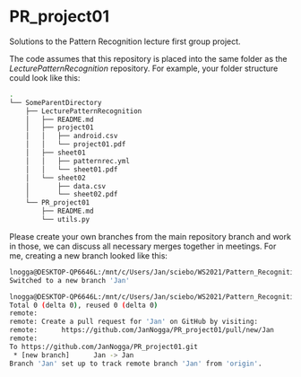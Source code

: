 # PR_project01
Solutions to the Pattern Recognition lecture first group project.

The code assumes that this repository is placed into the same folder as the *LecturePatternRecognition* repository. For example, your folder structure could look like this:

```bash
.
└── SomeParentDirectory
    ├── LecturePatternRecognition
    │   ├── README.md
    │   ├── project01
    │   │   ├── android.csv
    │   │   └── project01.pdf
    │   ├── sheet01
    │   │   ├── patternrec.yml
    │   │   └── sheet01.pdf
    │   └── sheet02
    │       ├── data.csv
    │       └── sheet02.pdf
    └── PR_project01
        ├── README.md
        └── utils.py
```

Please create your own branches from the main repository branch and work in those, we can discuss all necessary merges together in meetings. For me, creating a new branch looked like this:

```bash
lnogga@DESKTOP-QP6646L:/mnt/c/Users/Jan/sciebo/WS2021/Pattern_Recognition/PR_project01$ git checkout -b Jan
Switched to a new branch 'Jan'

lnogga@DESKTOP-QP6646L:/mnt/c/Users/Jan/sciebo/WS2021/Pattern_Recognition/PR_project01$ git push --set-upstream origin Jan
Total 0 (delta 0), reused 0 (delta 0)
remote:
remote: Create a pull request for 'Jan' on GitHub by visiting:
remote:      https://github.com/JanNogga/PR_project01/pull/new/Jan
remote:
To https://github.com/JanNogga/PR_project01.git
 * [new branch]      Jan -> Jan
Branch 'Jan' set up to track remote branch 'Jan' from 'origin'.
```
